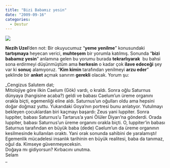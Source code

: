 ```yaml
---
title: "Bizi Babamız yesin"
date: "2009-09-16"
categories: 
  - Destur
---
```


**![](../uploads/image/eylulguz_goya_cronos.jpg)**

**Nezih Uzel**’den not: Bir okuyucumuz “**yeme yenilme**” konusundaki **tartışmaya** heyecan verici, **muhteşem** bir yorumla katılmış. Sonunda “**bizi babamız yesin**” anlamına gelen bu yorumu burada **tekrarlıyarak**  bu bahsi sona erdirmeyi düşünmüştüm ama **herkesin** o kadar çok **ilave edeceği** şey var ki **sonuç** alamıyoruz. “**Kim kimin** tarafından yenilmeyi **arzu eder**” şeklinde bir **anket** açmak sanırım **gerekli** olacak. Yorum şu:   
  
_Cengizus Salutem dat;  
Mitolojiye göre ilkin Caelum (Gök) vardı, o kraldı. Sonra oğlu Saturnus dünyaya (hangisine acaba?) geldi ve babası Caelum’un üreme organını orakla biçti, egemenliği eline aldı. Saturnus’un oğulları oldu ama hepsini doğar doğmaz yuttu. Yukarıdaki Goya’nın portresi bunu anlatıyor. Yutulmayı bekleyen çocuklardan biri kaçmayı başardı: Zeus yani Iuppiter. Sonra Iuppiter, babası Saturnus’u Tartarus’a yani Ölüler Diyarı’na gönderdi. Orada Iuppiter, babası Saturnus’un üreme organını orakla biçti. O, Iuppiter’in babası Saturnus tarafından en büyük baba (dede) Caelum’un da üreme organının kesilmesinde kullanılan oraktı. Yani orak sonunda sahibini de yaralamıştı!  
Egemenlik mücadelesi insanlık tarihinin en büyük realitesi, baba da tanımaz, oğul da. Kimseye güvenmeyeceksin.  
Doğaya mı gidiyorsun? Kırbacını unutma.  
Selam  
_
